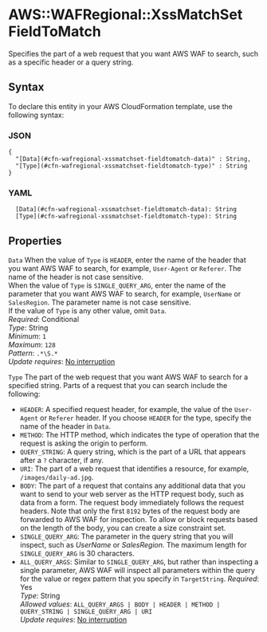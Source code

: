 # AWS::WAFRegional::XssMatchSet FieldToMatch<a name="aws-properties-wafregional-xssmatchset-fieldtomatch"></a>

Specifies the part of a web request that you want AWS WAF to search, such as a specific header or a query string\. 

## Syntax<a name="aws-properties-wafregional-xssmatchset-fieldtomatch-syntax"></a>

To declare this entity in your AWS CloudFormation template, use the following syntax:

### JSON<a name="aws-properties-wafregional-xssmatchset-fieldtomatch-syntax.json"></a>

```
{
  "[Data](#cfn-wafregional-xssmatchset-fieldtomatch-data)" : String,
  "[Type](#cfn-wafregional-xssmatchset-fieldtomatch-type)" : String
}
```

### YAML<a name="aws-properties-wafregional-xssmatchset-fieldtomatch-syntax.yaml"></a>

```
  [Data](#cfn-wafregional-xssmatchset-fieldtomatch-data): String
  [Type](#cfn-wafregional-xssmatchset-fieldtomatch-type): String
```

## Properties<a name="aws-properties-wafregional-xssmatchset-fieldtomatch-properties"></a>

`Data`  <a name="cfn-wafregional-xssmatchset-fieldtomatch-data"></a>
When the value of `Type` is `HEADER`, enter the name of the header that you want AWS WAF to search, for example, `User-Agent` or `Referer`\. The name of the header is not case sensitive\.  
When the value of `Type` is `SINGLE_QUERY_ARG`, enter the name of the parameter that you want AWS WAF to search, for example, `UserName` or `SalesRegion`\. The parameter name is not case sensitive\.  
If the value of `Type` is any other value, omit `Data`\.  
*Required*: Conditional  
*Type*: String  
*Minimum*: `1`  
*Maximum*: `128`  
*Pattern*: `.*\S.*`  
*Update requires*: [No interruption](https://docs.aws.amazon.com/AWSCloudFormation/latest/UserGuide/using-cfn-updating-stacks-update-behaviors.html#update-no-interrupt)

`Type`  <a name="cfn-wafregional-xssmatchset-fieldtomatch-type"></a>
The part of the web request that you want AWS WAF to search for a specified string\. Parts of a request that you can search include the following:  
+  `HEADER`: A specified request header, for example, the value of the `User-Agent` or `Referer` header\. If you choose `HEADER` for the type, specify the name of the header in `Data`\.
+  `METHOD`: The HTTP method, which indicates the type of operation that the request is asking the origin to perform\. 
+  `QUERY_STRING`: A query string, which is the part of a URL that appears after a `?` character, if any\.
+  `URI`: The part of a web request that identifies a resource, for example, `/images/daily-ad.jpg`\.
+  `BODY`: The part of a request that contains any additional data that you want to send to your web server as the HTTP request body, such as data from a form\. The request body immediately follows the request headers\. Note that only the first `8192` bytes of the request body are forwarded to AWS WAF for inspection\. To allow or block requests based on the length of the body, you can create a size constraint set\. 
+  `SINGLE_QUERY_ARG`: The parameter in the query string that you will inspect, such as *UserName* or *SalesRegion*\. The maximum length for `SINGLE_QUERY_ARG` is 30 characters\.
+  `ALL_QUERY_ARGS`: Similar to `SINGLE_QUERY_ARG`, but rather than inspecting a single parameter, AWS WAF will inspect all parameters within the query for the value or regex pattern that you specify in `TargetString`\.
*Required*: Yes  
*Type*: String  
*Allowed values*: `ALL_QUERY_ARGS | BODY | HEADER | METHOD | QUERY_STRING | SINGLE_QUERY_ARG | URI`  
*Update requires*: [No interruption](https://docs.aws.amazon.com/AWSCloudFormation/latest/UserGuide/using-cfn-updating-stacks-update-behaviors.html#update-no-interrupt)